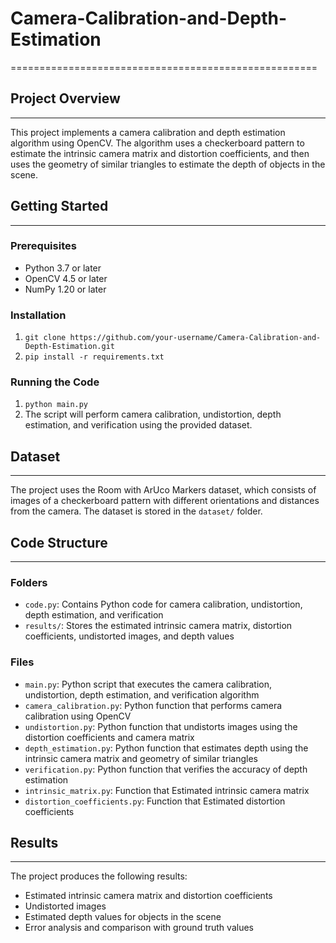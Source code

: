 # Camera-Calibration-and-Depth-Estimation
=====================================================

## Project Overview
--------------------

This project implements a camera calibration and depth estimation algorithm using OpenCV. The algorithm uses a checkerboard pattern to estimate the intrinsic camera matrix and distortion coefficients, and then uses the geometry of similar triangles to estimate the depth of objects in the scene.

## Getting Started
-------------------

### Prerequisites

* Python 3.7 or later
* OpenCV 4.5 or later
* NumPy 1.20 or later

### Installation

1. `git clone https://github.com/your-username/Camera-Calibration-and-Depth-Estimation.git`
2. `pip install -r requirements.txt`

### Running the Code

1. `python main.py`
2. The script will perform camera calibration, undistortion, depth estimation, and verification using the provided dataset.

## Dataset
------------

The project uses the Room with ArUco Markers dataset, which consists of images of a checkerboard pattern with different orientations and distances from the camera. The dataset is stored in the `dataset/` folder.

## Code Structure
-------------------

### Folders

* `code.py`: Contains Python code for camera calibration, undistortion, depth estimation, and verification
* `results/`: Stores the estimated intrinsic camera matrix, distortion coefficients, undistorted images, and depth values

### Files

* `main.py`: Python script that executes the camera calibration, undistortion, depth estimation, and verification algorithm
* `camera_calibration.py`: Python function that performs camera calibration using OpenCV
* `undistortion.py`: Python function that undistorts images using the distortion coefficients and camera matrix
* `depth_estimation.py`: Python function that estimates depth using the intrinsic camera matrix and geometry of similar triangles
* `verification.py`: Python function that verifies the accuracy of depth estimation
* `intrinsic_matrix.py`: Function that Estimated intrinsic camera matrix
* `distortion_coefficients.py`: Function that Estimated distortion coefficients


## Results
------------

The project produces the following results:

* Estimated intrinsic camera matrix and distortion coefficients
* Undistorted images
* Estimated depth values for objects in the scene
* Error analysis and comparison with ground truth values
